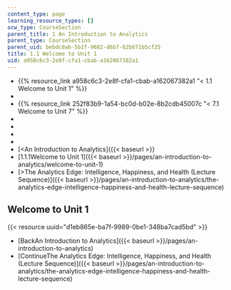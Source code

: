 ```yaml
---
content_type: page
learning_resource_types: []
ocw_type: CourseSection
parent_title: 1 An Introduction to Analytics
parent_type: CourseSection
parent_uid: bebdc8ab-5b1f-9682-d6b7-62b671b5cf25
title: 1.1 Welcome to Unit 1
uid: a958c6c3-2e8f-cfa1-cbab-a162067382a1
---
```

- {{% resource_link a958c6c3-2e8f-cfa1-cbab-a162067382a1 "< 1.1 Welcome to Unit 1" %}}
-  
- {{% resource_link 252f83b9-1a54-bc0d-b02e-8b2cdb45007c "< 7.1 Welcome to Unit 7" %}}
-  
-  
-  
-  
- \[\<An Introduction to Analytics\]({{< baseurl >}}
- \[1.1.1Welcome to Unit 1\]({{< baseurl >}}/pages/an-introduction-to-analytics/welcome-to-unit-1)
- \[>The Analytics Edge: Intelligence, Happiness, and Health (Lecture Sequence)\]({{< baseurl >}}/pages/an-introduction-to-analytics/the-analytics-edge-intelligence-happiness-and-health-lecture-sequence)

## Welcome to Unit 1

{{< resource uuid="d1eb865e-ba7f-9989-0be1-348ba7cad5bd" >}}

- \[BackAn Introduction to Analytics\]({{< baseurl >}}/pages/an-introduction-to-analytics)
- \[ContinueThe Analytics Edge: Intelligence, Happiness, and Health (Lecture Sequence)\]({{< baseurl >}}/pages/an-introduction-to-analytics/the-analytics-edge-intelligence-happiness-and-health-lecture-sequence)